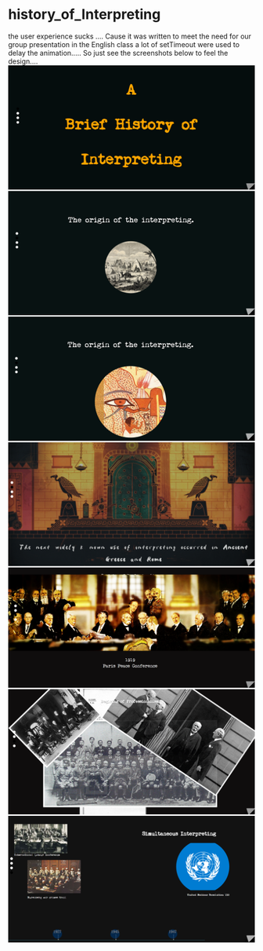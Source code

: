# history_of_Interpreting

the user experience sucks .... Cause it was written to meet the need for our group presentation in the English class
a lot of setTimeout were used to delay the animation.....
So just see the screenshots below to feel the design....
![image](https://github.com/ljxcript/history_of_Interpreting/blob/master/screenshots/page1.png)
![image](https://github.com/ljxcript/history_of_Interpreting/blob/master/screenshots/page2.png)
![image](https://github.com/ljxcript/history_of_Interpreting/blob/master/screenshots/page3.png)
![image](https://github.com/ljxcript/history_of_Interpreting/blob/master/screenshots/page4.png)
![image](https://github.com/ljxcript/history_of_Interpreting/blob/master/screenshots/page5.png)
![image](https://github.com/ljxcript/history_of_Interpreting/blob/master/screenshots/page6.png)
![image](https://github.com/ljxcript/history_of_Interpreting/blob/master/screenshots/page7.png)
